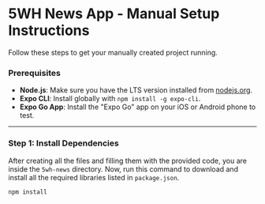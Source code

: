 # 5WH News App - Manual Setup Instructions

Follow these steps to get your manually created project running.

### Prerequisites

- **Node.js**: Make sure you have the LTS version installed from [nodejs.org](https://nodejs.org/).
- **Expo CLI**: Install globally with `npm install -g expo-cli`.
- **Expo Go App**: Install the "Expo Go" app on your iOS or Android phone to test.

---

### Step 1: Install Dependencies

After creating all the files and filling them with the provided code, you are inside the `5wh-news` directory. Now, run this command to download and install all the required libraries listed in `package.json`.

```bash
npm install